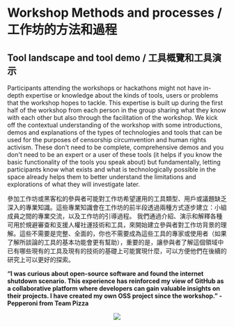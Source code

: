 # Workshop Methods and processes / 工作坊的方法和過程

## Tool landscape and tool demo / 工具概覽和工具演示

Participants attending the workshops or hackathons might not have in-depth expertise or knowledge about the kinds of tools, users or problems that the workshop hopes to tackle. This expertise is built up during the first half of the workshop from each person in the group sharing what they know with each other but also through the facilitation of the workshop. We kick off the contextual understanding of the workshop with some introductions, demos and explanations of the types of technologies and tools that can be used for the purposes of censorship circumvention and human rights activism. These don't need to be complete, comprehensive demos and you don't need to be an expert or a user of these tools (it helps if you know the basic functionality of the tools you speak about) but fundamentally, letting participants know what exists and what is technologically possible in the space already helps them to better understand the limitations and explorations of what they will investigate later.

參加工作坊或黑客松的參與者可能對工作坊希望運用的工具類型、用戶或議題缺乏深入的專業知識。這些專業知識會在工作坊的前半段透過兩種方式逐步建立：小組成員之間的專業交流，以及工作坊的引導過程。
我們通過介紹、演示和解釋各種可用於規避審查和支援人權社運技術和工具，來開始建立參與者對工作坊背景的理解。這些不需要是完整、全面的，你也不需要成為這些工具的專家或使用者（如果了解所談論的工具的基本功能會更有幫助），重要的是，讓參與者了解這個領域中已有哪些現有的工具及現有的技術的基礎上可能實現什麼，可以方便他們在後續的研究上可以更好的探索。

**“I was curious about open-source software and found the internet shutdown scenario. This experience has reinforced my view of GitHub as a collaborative platform where developers can gain valuable insights on their projects. I have created my own OSS project since the workshop.” - Pepperoni from Team Pizza**

<p align="center">
  <img src="https://raw.githubusercontent.com/sprblm/The-Design-We-Open/refs/heads/main/Documenting%20Internet%20Shutdowns%20Workshop/graphics%20and%20illustrations/document%20image%20dividers/mobile-phones-divider.png" />
</p>
